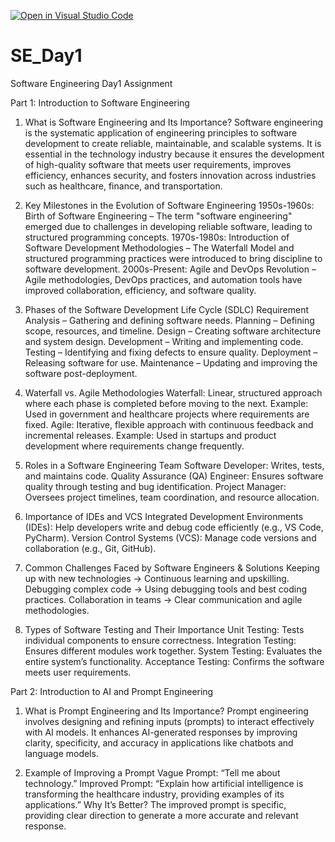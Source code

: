 [![Open in Visual Studio Code](https://classroom.github.com/assets/open-in-vscode-2e0aaae1b6195c2367325f4f02e2d04e9abb55f0b24a779b69b11b9e10269abc.svg)](https://classroom.github.com/online_ide?assignment_repo_id=18342383&assignment_repo_type=AssignmentRepo)
# SE_Day1
Software Engineering Day1 Assignment

Part 1: Introduction to Software Engineering
1. What is Software Engineering and Its Importance?
Software engineering is the systematic application of engineering principles to software development to create reliable, maintainable, and scalable systems. It is essential in the technology industry because it ensures the development of high-quality software that meets user requirements, improves efficiency, enhances security, and fosters innovation across industries such as healthcare, finance, and transportation.

2. Key Milestones in the Evolution of Software Engineering
1950s-1960s: Birth of Software Engineering – The term "software engineering" emerged due to challenges in developing reliable software, leading to structured programming concepts.
1970s-1980s: Introduction of Software Development Methodologies – The Waterfall Model and structured programming practices were introduced to bring discipline to software development.
2000s-Present: Agile and DevOps Revolution – Agile methodologies, DevOps practices, and automation tools have improved collaboration, efficiency, and software quality.
   
4. Phases of the Software Development Life Cycle (SDLC)
Requirement Analysis – Gathering and defining software needs.
Planning – Defining scope, resources, and timeline.
Design – Creating software architecture and system design.
Development – Writing and implementing code.
Testing – Identifying and fixing defects to ensure quality.
Deployment – Releasing software for use.
Maintenance – Updating and improving the software post-deployment.

5. Waterfall vs. Agile Methodologies
Waterfall: Linear, structured approach where each phase is completed before moving to the next.
Example: Used in government and healthcare projects where requirements are fixed.
Agile: Iterative, flexible approach with continuous feedback and incremental releases.
Example: Used in startups and product development where requirements change frequently.

6. Roles in a Software Engineering Team
Software Developer: Writes, tests, and maintains code.
Quality Assurance (QA) Engineer: Ensures software quality through testing and bug identification.
Project Manager: Oversees project timelines, team coordination, and resource allocation.

7. Importance of IDEs and VCS
Integrated Development Environments (IDEs): Help developers write and debug code efficiently (e.g., VS Code, PyCharm).
Version Control Systems (VCS): Manage code versions and collaboration (e.g., Git, GitHub).

8. Common Challenges Faced by Software Engineers & Solutions
Keeping up with new technologies → Continuous learning and upskilling.
Debugging complex code → Using debugging tools and best coding practices.
Collaboration in teams → Clear communication and agile methodologies.

9. Types of Software Testing and Their Importance
Unit Testing: Tests individual components to ensure correctness.
Integration Testing: Ensures different modules work together.
System Testing: Evaluates the entire system’s functionality.
Acceptance Testing: Confirms the software meets user requirements.

Part 2: Introduction to AI and Prompt Engineering
1. What is Prompt Engineering and Its Importance?
Prompt engineering involves designing and refining inputs (prompts) to interact effectively with AI models. It enhances AI-generated responses by improving clarity, specificity, and accuracy in applications like chatbots and language models.

2. Example of Improving a Prompt
Vague Prompt: “Tell me about technology.”
Improved Prompt: “Explain how artificial intelligence is transforming the healthcare industry, providing examples of its applications.”
Why It’s Better? The improved prompt is specific, providing clear direction to generate a more accurate and relevant response.
